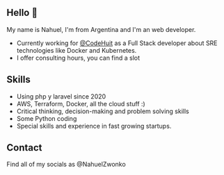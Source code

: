 ## Hello 👋

My name is Nahuel, I'm from Argentina and I'm an web developer.

* Currently working for [@CodeHuit](https://github.com/Nahuelzwonko) as a Full Stack developer
about SRE technologies like Docker and Kubernetes.
* I offer consulting hours, you can find a slot 

## Skills

* Using php y laravel since 2020
* AWS, Terraform, Docker, all the cloud stuff :) 
* Critical thinking, decision-making and problem solving skills
* Some Python coding
* Special skills and experience in fast growing startups.

## Contact

Find all of my socials as @NahuelZwonko